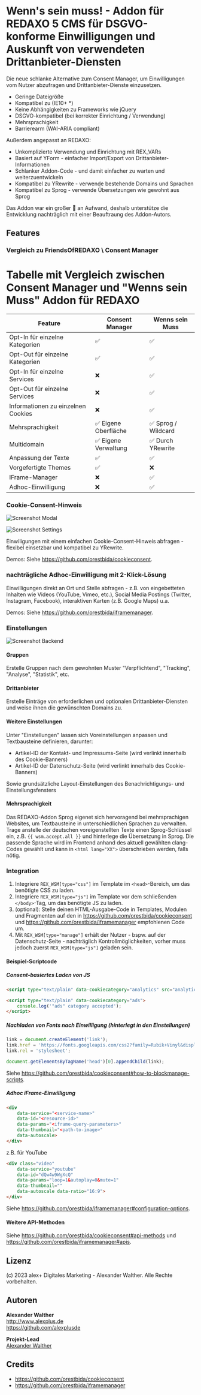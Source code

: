 # Wenn's sein muss! - Addon für REDAXO 5 CMS für DSGVO-konforme Einwilligungen und Auskunft von verwendeten Drittanbieter-Diensten

Die neue schlanke Alternative zum Consent Manager, um Einwilligungen vom Nutzer abzufragen und Drittanbieter-Dienste einzusetzen.

* Geringe Dateigröße
* Kompatibel zu (IE10+ *)
* Keine Abhängigkeiten zu Frameworks wie jQuery
* DSGVO-kompatibel (bei korrekter Einrichtung / Verwendung)
* Mehrsprachigkeit
* Barrierearm (WAI-ARIA compliant)

Außerdem angepasst an REDAXO:

* Unkomplizierte Verwendung und Einrichtung mit REX_VARs
* Basiert auf YForm - einfacher Import/Export von Drittanbieter-Informationen
* Schlanker Addon-Code - und damit einfacher zu warten und weiterzuentwickeln
* Kompatibel zu YRewrite - verwende bestehende Domains und Sprachen
* Kompatibel zu Sprog - verwende Übersetzungen wie gewohnt aus Sprog

Das Addon war ein großer 🌵 an Aufwand, deshalb unterstütze die Entwicklung nachträglich mit einer Beauftraung des Addon-Autors.

## Features

### Vergleich zu FriendsOfREDAXO \ Consent Manager

# Tabelle mit Vergleich zwischen Consent Manager und "Wenns sein Muss" Addon für REDAXO

| Feature | Consent Manager | Wenns sein Muss |
|---------|-----------------|-----------------|
| Opt-In für einzelne Kategorien | ✅ | ✅ |
| Opt-Out für einzelne Kategorien | ✅ | ✅ |
| Opt-In für einzelne Services |❌ | ✅ |
| Opt-Out für einzelne Services | ❌ | ✅ |
| Informationen zu einzelnen Cookies | ❌ | ✅ |
| Mehrsprachigkeit | ✅ Eigene Oberfläche | ✅ Sprog / Wildcard |
| Multidomain | ✅ Eigene Verwaltung | ✅ Durch YRewrite |
| Anpassung der Texte | ✅ | ✅ |
| Vorgefertigte Themes | ✅ | ❌ |
| IFrame-Manager | ❌ | ✅ |
| Adhoc-Einwilligung | ❌ | ✅ |

### Cookie-Consent-Hinweis

![Screenshot Modal](https://user-images.githubusercontent.com/3855487/227064026-477a77fb-7f25-43f8-bd94-b5666651fb50.png)

![Screenshot Settings](https://user-images.githubusercontent.com/3855487/227064030-83755e61-2252-4c3c-83e2-b7f66e17b3e2.png)

Einwiligungen mit einem einfachen Cookie-Consent-Hinweis abfragen - flexibel einsetzbar und kompatibel zu YRewrite. 

Demos: Siehe <https://github.com/orestbida/cookieconsent>.

### nachträgliche Adhoc-Einwilligung mit 2-Klick-Lösung

Einwilligungen direkt an Ort und Stelle abfragen - z.B. von eingebetteten Inhalten wie Videos (YouTube, Vimeo, etc.), Social Media Postings (Twitter, Instagram, Facebook), interaktiven Karten (z.B. Google Maps) u.a.

Demos: Siehe <https://github.com/orestbida/iframemanager>.

### Einstellungen

![Screenshot Backend](https://user-images.githubusercontent.com/3855487/227064057-32d8b868-9c6c-4688-afc7-75d91e546024.png)

#### Gruppen

Erstelle Gruppen nach dem gewohnten Muster "Verpflichtend", "Tracking", "Analyse", "Statistik", etc.

#### Drittanbieter

Erstelle Einträge von erforderlichen und optionalen Drittanbieter-Diensten und weise ihnen die gewünschten Domains zu.

#### Weitere Einstellungen

Unter "Einstellungen" lassen sich Voreinstellungen anpassen und Textbausteine definieren, darunter:

* Artikel-ID der Kontakt- und Impressums-Seite (wird verlinkt innerhalb des Cookie-Banners)
* Artikel-ID der Datenschutz-Seite (wird verlinkt innerhalb des Cookie-Banners)

Sowie grundsätzliche Layout-Einstellungen des Benachrichtigungs- und Einstellungsfensters

#### Mehrsprachigkeit

Das REDAXO-Addon Sprog eigenet sich hervoragend bei mehrsprachigen Websites, um Textbausteine in unterschiedlichen Sprachen zu verwalten. Trage anstelle der deutschen voreigenstellten Texte einen Sprog-Schlüssel ein, z.B. `{{ wsm.accept.all }}` und hinterlege die Übersetzung in Sprog. Die passende Sprache wird im Frontend anhand des aktuell gewählten clang-Codes gewählt und kann in `<html lang="XX">` überschrieben werden, falls nötig.

### Integration

1. Integriere `REX_WSM[type="css"]` im Template im `<head>`-Bereich, um das benötigte CSS zu laden.
2. Integriere `REX_WSM[type="js"]` im Template vor dem schließenden `</body>`-Tag, um das benötigte JS zu laden.
3. (optional): Stelle deinen HTML-Ausgabe-Code in Templates, Modulen und Fragmenten auf den in <https://github.com/orestbida/cookieconsent> und <https://github.com/orestbida/iframemanager> empfohlenen Code um.
4. Mit `REX_WSM[type="manage"]` erhält der Nutzer - bspw. auf der Datenschutz-Seite - nachträglich Kontrollmöglichkeiten, vorher muss jedoch zuerst `REX_WSM[type="js"]` geladen sein.

#### Beispiel-Scriptcode

##### Consent-basiertes Laden von JS

```html
<script type="text/plain" data-cookiecategory="analytics" src="analytics.js" defer></script>

<script type="text/plain" data-cookiecategory="ads">
    console.log('"ads" category accepted');
</script>
```

##### Nachladen von Fonts nach Einwilligung (hinterlegt in den Einstellungen)

```js
link = document.createElement('link');
link.href = 'https://fonts.googleapis.com/css2?family=Rubik+Vinyl&display=swap';
link.rel = 'stylesheet';

document.getElementsByTagName('head')[0].appendChild(link);
```

Siehe <https://github.com/orestbida/cookieconsent#how-to-blockmanage-scripts>.

##### Adhoc iFrame-Einwilligung

```html
<div
    data-service="<service-name>"
    data-id="<resource-id>"
    data-params="<iframe-query-parameters>"
    data-thumbnail="<path-to-image>"
    data-autoscale>
</div>
```

z.B. für YouTube

```html
<div class="video"
    data-service="youtube"
    data-id="dQw4w9WgXcQ"
    data-params="loop=1&autoplay=0&mute=1"
    data-thumbnail=""
    data-autoscale data-ratio="16:9">
</div>
```

Siehe <https://github.com/orestbida/iframemanager#configuration-options>.

#### Weitere API-Methoden

Siehe <https://github.com/orestbida/cookieconsent#api-methods> und <https://github.com/orestbida/iframemanager#apis>.

## Lizenz

(c) 2023 alex+ Digitales Marketing - Alexander Walther. Alle Rechte vorbehalten.

## Autoren

**Alexander Walther**  
http://www.alexplus.de  
https://github.com/alexplusde  

**Projekt-Lead**  
[Alexander Walther](https://github.com/alexplusde)

## Credits

* <https://github.com/orestbida/cookieconsent>
* <https://github.com/orestbida/iframemanager>
